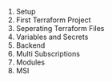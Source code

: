
1. Setup 
2. First Terraform Project 
3. Seperating Terraform Files 
4. Variables and Secrets 
5. Backend
6. Multi Subscriptions
7. Modules 
8. MSI 